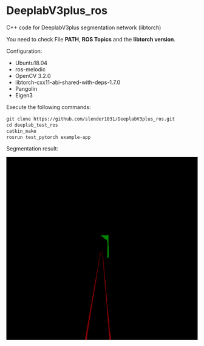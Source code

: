 # DeeplabV3plus_ros
C++ code for DeeplabV3plus segmentation network (libtorch)

You need to check File **PATH**, **ROS Topics** and the **libtorch version**.


Configuration:
* Ubuntu18.04
* ros-melodic
* OpenCV 3.2.0
* libtorch-cxx11-abi-shared-with-deps-1.7.0
* Pangolin
* Eigen3

Execute the following commands:

```
git clone https://github.com/slender1031/DeeplabV3plus_ros.git
cd deeplab_test_ros
catkin_make
rosrun test_pytorch example-app
```


Segmentation result:

<img src="https://github.com/slender1031/DeeplabV3plus_ros/blob/master/img0000.png" width="720" height="480" />
